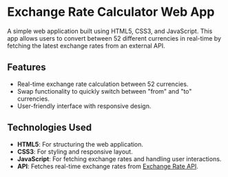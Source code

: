 # Exchange Rate Calculator Web App

A simple web application built using HTML5, CSS3, and JavaScript. This app allows users to convert between 52 different currencies in real-time by fetching the latest exchange rates from an external API.

## Features

- Real-time exchange rate calculation between 52 currencies.
- Swap functionality to quickly switch between "from" and "to" currencies.
- User-friendly interface with responsive design.

## Technologies Used

- **HTML5**: For structuring the web application.
- **CSS3**: For styling and responsive layout.
- **JavaScript**: For fetching exchange rates and handling user interactions.
- **API**: Fetches real-time exchange rates from [Exchange Rate API](https://api.exchangerate-api.com).
